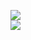 [![](https://img.shields.io/badge/Made%20With-Github%20Spray-lightgrey.svg?style=for-the-badge&logo=github)](https://github.com/Annihil/github-spray#6025)  
[![](https://i.imgur.com/2DrTn0Z.gif)](https://github.com/Annihil/github-spray)